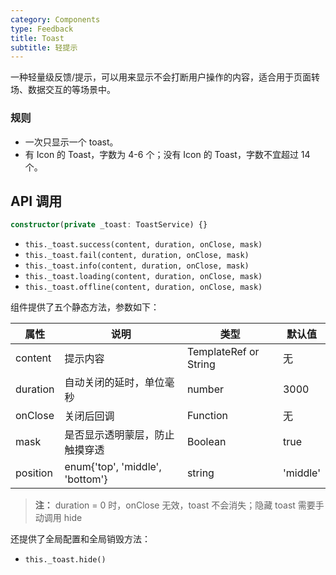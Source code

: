 ```yaml
---
category: Components
type: Feedback
title: Toast
subtitle: 轻提示
---
```



一种轻量级反馈/提示，可以用来显示不会打断用户操作的内容，适合用于页面转场、数据交互的等场景中。


### 规则
- 一次只显示一个 toast。
- 有 Icon 的 Toast，字数为 4-6 个；没有 Icon 的 Toast，字数不宜超过 14 个。


## API 调用
```ts
constructor(private _toast: ToastService) {}
```
- `this._toast.success(content, duration, onClose, mask)`
- `this._toast.fail(content, duration, onClose, mask)`
- `this._toast.info(content, duration, onClose, mask)`
- `this._toast.loading(content, duration, onClose, mask)`
- `this._toast.offline(content, duration, onClose, mask)`

组件提供了五个静态方法，参数如下：

属性 | 说明 | 类型 | 默认值
----|-----|------|------
| content    | 提示内容       | TemplateRef or String    | 无           |
| duration   | 自动关闭的延时，单位毫秒 | number                 | 3000          |
| onClose    | 关闭后回调 |  Function                 | 无          |
| mask    | 是否显示透明蒙层，防止触摸穿透 |  Boolean  | true          |
| position    | enum{'top', 'middle', 'bottom'} |  string  | 'middle'      |

> **注：**  duration = 0 时，onClose 无效，toast 不会消失；隐藏 toast 需要手动调用 hide

还提供了全局配置和全局销毁方法：

- `this._toast.hide()`
